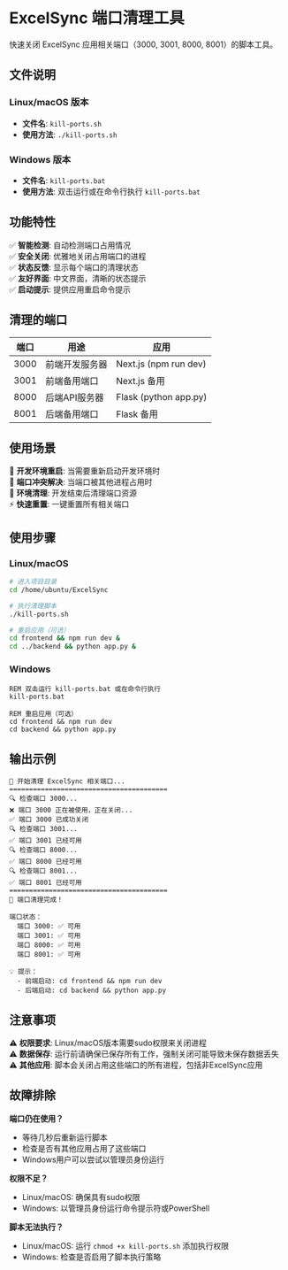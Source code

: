 # ExcelSync 端口清理工具

快速关闭 ExcelSync 应用相关端口（3000, 3001, 8000, 8001）的脚本工具。

## 文件说明

### Linux/macOS 版本
- **文件名**: `kill-ports.sh`
- **使用方法**: `./kill-ports.sh`

### Windows 版本
- **文件名**: `kill-ports.bat`
- **使用方法**: 双击运行或在命令行执行 `kill-ports.bat`

## 功能特性

✅ **智能检测**: 自动检测端口占用情况  
✅ **安全关闭**: 优雅地关闭占用端口的进程  
✅ **状态反馈**: 显示每个端口的清理状态  
✅ **友好界面**: 中文界面，清晰的状态提示  
✅ **启动提示**: 提供应用重启命令提示  

## 清理的端口

| 端口 | 用途 | 应用 |
|------|------|------|
| 3000 | 前端开发服务器 | Next.js (npm run dev) |
| 3001 | 前端备用端口 | Next.js 备用 |
| 8000 | 后端API服务器 | Flask (python app.py) |
| 8001 | 后端备用端口 | Flask 备用 |

## 使用场景

🔧 **开发环境重启**: 当需要重新启动开发环境时  
🚫 **端口冲突解决**: 当端口被其他进程占用时  
🧹 **环境清理**: 开发结束后清理端口资源  
⚡ **快速重置**: 一键重置所有相关端口  

## 使用步骤

### Linux/macOS
```bash
# 进入项目目录
cd /home/ubuntu/ExcelSync

# 执行清理脚本
./kill-ports.sh

# 重启应用（可选）
cd frontend && npm run dev &
cd ../backend && python app.py &
```

### Windows
```batch
REM 双击运行 kill-ports.bat 或在命令行执行
kill-ports.bat

REM 重启应用（可选）
cd frontend && npm run dev
cd backend && python app.py
```

## 输出示例

```
🔄 开始清理 ExcelSync 相关端口...
========================================
🔍 检查端口 3000...
❌ 端口 3000 正在被使用，正在关闭...
✅ 端口 3000 已成功关闭
🔍 检查端口 3001...
✅ 端口 3001 已经可用
🔍 检查端口 8000...
✅ 端口 8000 已经可用
🔍 检查端口 8001...
✅ 端口 8001 已经可用
========================================
🎉 端口清理完成！

端口状态：
  端口 3000: ✅ 可用
  端口 3001: ✅ 可用
  端口 8000: ✅ 可用
  端口 8001: ✅ 可用

💡 提示：
  - 前端启动: cd frontend && npm run dev
  - 后端启动: cd backend && python app.py
```

## 注意事项

⚠️ **权限要求**: Linux/macOS版本需要sudo权限来关闭进程  
⚠️ **数据保存**: 运行前请确保已保存所有工作，强制关闭可能导致未保存数据丢失  
⚠️ **其他应用**: 脚本会关闭占用这些端口的所有进程，包括非ExcelSync应用  

## 故障排除

**端口仍在使用？**
- 等待几秒后重新运行脚本
- 检查是否有其他应用占用了这些端口
- Windows用户可以尝试以管理员身份运行

**权限不足？**
- Linux/macOS: 确保具有sudo权限
- Windows: 以管理员身份运行命令提示符或PowerShell

**脚本无法执行？**
- Linux/macOS: 运行 `chmod +x kill-ports.sh` 添加执行权限
- Windows: 检查是否启用了脚本执行策略